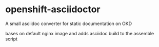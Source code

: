 # openshift-asciidoctor
A small asciidoc converter for static documentation on OKD

bases on default nginx image and adds asciidoc build to the assemble script
